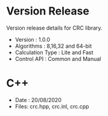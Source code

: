 # Version Release               
Version release details for CRC library.            

* Version : 1.0.0           
* Algorithms : 8,16,32 and 64-bit           
* Calculation Type : Lite and Fast          
* Control API : Common and Manual           

# C++           
* Date : 20/08/2020         
* Files: crc.hpp, crc.inl, crc.cpp      
